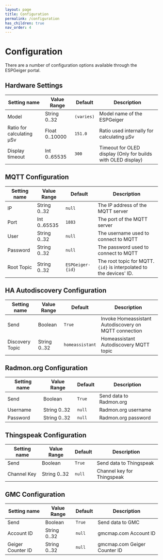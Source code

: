 ```yaml
---
layout: page
title: Configuration
permalink: /configuration
has_children: true
nav_order: 4
---
```


# Configuration

There are a number of configuration options available through the ESPGeiger portal.

## Hardware Settings

| Setting name | Value Range | Default | Description |
|---|---|---|---|
Model | String 0..32 | `(varies)` | Model name of the ESPGeiger
Ratio for calculating μSv | Float 0..10000 | `151.0` | Ratio used internally for calculating μSv
Display timeout | Int 0..65535 | `300` | Timeout for OLED display (Only for builds with OLED display)

## MQTT Configuration

| Setting name | Value Range | Default | Description |
|---|---|---|---|
IP | String 0..32 | `null` | The IP address of the MQTT server
Port | Int 0..65535 | `1883` |The port of the MQTT server
User | String 0..32 | `null` | The username used to connect to MQTT
Password | String 0..32 | `null` | The password used to connect to MQTT
Root Topic | String 0..32 | `ESPGeiger-{id}` | The root topic for MQTT. `{id}` is interpolated to the devices' ID.

## HA Autodiscovery Configuration

| Setting name | Value Range | Default | Description |
|---|---|---|---|
Send | Boolean | `True` | Invoke Homeassistant Autodiscovery on MQTT connection
Discovery Topic | String 0..32 | `homeassistant` | Homeassistant Autodiscovery MQTT topic

## Radmon.org Configuration

| Setting name | Value Range | Default | Description |
|---|---|---|---|
Send | Boolean | `True` | Send data to Radmon.org
Username | String 0..32 | `null` | Radmon.org username
Password | String 0..32 | `null` | Radmon.org password

## Thingspeak Configuration

| Setting name | Value Range | Default | Description |
|---|---|---|---|
Send | Boolean | `True` | Send data to Thingspeak
Channel Key | String 0..32 | `null` | Channel key for Thingspeak

## GMC Configuration

| Setting name | Value Range | Default | Description |
|---|---|---|---|
Send | Boolean | `True` | Send data to GMC
Account ID | String 0..32 | `null` | gmcmap.com Account ID
Geiger Counter ID | String 0..32 | `null` | gmcmap.com Geiger Counter ID
